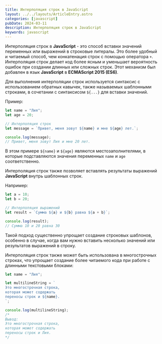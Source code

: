 ```yaml
---
title: Интерполяция строк в JavaScript
layout: ../../layouts/ArticleEntry.astro
categories: [javascript]
pubDate: 2024-03-11
description: Интерполяция строк в JavaScript
keywords: javascript
---
```


Интерполяция строк в **JavaScript** - это способ вставки значений переменных или выражений в строковые литералы. Это более удобный и читаемый способ, чем конкатенация строк с помощью оператора `+`. Интерполяция строк делает код более ясным и уменьшает вероятность ошибок при создании длинных или сложных строк. Этот механизм был добавлен в язык **JavaScript** в **ECMAScript 2015 (ES6)**.

Для выполнения интерполяции строк используется синтаксис с использованием обратных кавычек, также называемых шаблонными строками, в сочетании с синтаксисом `${...}` для вставки значений.

Пример:

```javascript
let name = "Лия";
let age = 20;

// Интерполяция строк
let message = `Привет, меня зовут ${name} и мне ${age} лет.`;

console.log(message);
// Привет, меня зовут Лия и мне 20 лет.
```

В этом примере `${name}` и `${age}` являются местозаполнителями, в которые подставляются значения переменных `name` и `age` соответственно.

Интерполяция строк также позволяет вставлять результаты выражений **JavaScript** внутрь шаблонных строк. 

Например:

```javascript
let a = 10;
let b = 20;

// Интерполяция выражений
let result = `Сумма ${a} и ${b} равна ${a + b}`;

console.log(result);
// Сумма 10 и 20 равна 30
```

Такой подход существенно упрощает создание строковых шаблонов, особенно в случае, когда вам нужно вставить несколько значений или результатов выражений в строку.

Интерполяция строк также может быть использована в многострочных строках, что упрощает создание более читаемого кода при работе с длинными текстовыми блоками:

```javascript
let name = "Лия";

let multilineString = `
Это многострочная строка,
которая может содержать
переносы строк и ${name}.
`;

console.log(multilineString);
/*
Вывод:
Это многострочная строка,
которая может содержать
переносы строк и Лия.
*/
```